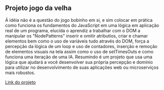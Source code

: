 ## Projeto jogo da velha 
 Á idéia não é a questão do jogo bobinho em si, e sim colocar em prática como
 funciona os fundamentos do JavaScript em uma lógica em aplicação real de um programa, elucída o aprendiz a trabalhar com o DOM
 a manipular os "NodePatterns" inserir e omitir atributios, criar e chamar elementos bem como o uso de variáveis tudo através do DOM,
 força a percepção da lógica de um loop e uso de contadores, inserção e remoção de elementos visuais na tela assim como o uso de setTimesOuts
 e como funciona uma iteração de uma IA.
 Resumindo é um projeto que usa uma lógica que ajudará a você desenvolver sua própria percepção e domínio para utilizar no desenvolvimento de suas aplicações web
 ou microserviços mais robustos. 

 <a href="https://mauricioabdala.github.io/projeto-jogo-da-velha/">Link do projeto<a/>
